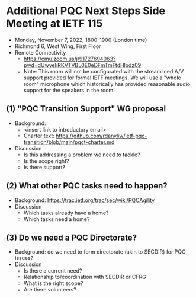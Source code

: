 # Additional PQC Next Steps Side Meeting at IETF 115
* Monday, November 7, 2022, 1800-1900 (London time)
* Richmond 6, West Wing, First Floor
* Remote Connectivity
  * https://cmu.zoom.us/j/91727694063?pwd=dUwyekRKVTVBL0E0eDFmTmFtdHlpdz09
  * Note: This room will not be configurated with the streamlined A/V support provided for formal IETF meetings.  We will use a "whole room" microphone which historically has provided reasonable audio support for the speakers in the room.

## (1) "PQC Transition Support" WG proposal 
* Background:
  * &lt;insert link to introductory email&gt;
  * Charter text: https://github.com/rdanyliw/ietf-pqc-transition/blob/main/pqct-charter.md
* Discussion
  * Is this addressing a problem we need to tackle?
  * Is the scope right?
  * Is there support?

## (2) What other PQC tasks need to happen?
* Background: https://trac.ietf.org/trac/sec/wiki/PQCAgility
* Discussion
  * Which tasks already have a home?
  * Which tasks need a home?

## (3) Do we need a PQC Directorate?
* Background: do we need to form directorate (akin to SECDIR) for PQC issues?
* Discussion
  * Is there a current need?
  * Relationship to/coordination with SECDIR or CFRG
  * What is the right scope?
  * Are there volunteers?

